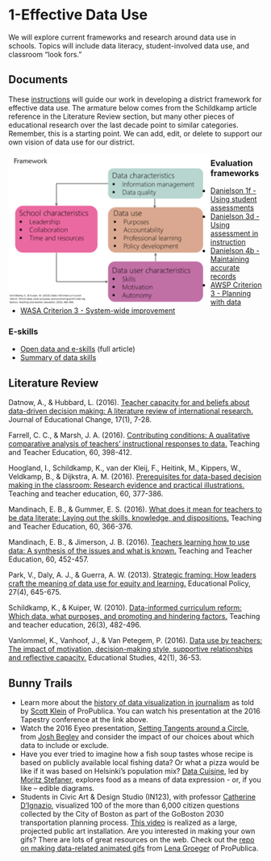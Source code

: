 # 1-Effective Data Use 

We will explore current frameworks and research around data use in schools. Topics will include data literacy, student-involved data use, and classroom “look fors.” 

## Documents ##
These [instructions](https://github.com/tlricherson/dataacademy/blob/master/documents/Instructions%20for%20Framework.pdf) will guide our work in developing a district framework for effective data use. The armature below comes from the Schildkamp article reference in the Literature Review section, but many other pieces of educational research over the last decade point to similar categories. Remember, this is a starting point. We can add, edit, or delete to support our own vision of data use for our district.

<a href="url"><img src="https://github.com/tlricherson/dataacademy/blob/master/graphics/Framework%20for%20GH.png" align="left" height="300"  ></a>

### Evaluation frameworks ###
* [Danielson 1f - Using student assessments](https://github.com/tlricherson/dataacademy/blob/master/documents/1f%20Using%20Student%20Assessments.pdf)
* [Danielson 3d - Using assessment in instruction](https://github.com/tlricherson/dataacademy/blob/master/documents/3d%20Using%20Assessment%20in%20Instruction.pdf)
* [Danielson 4b - Maintaining accurate records](https://github.com/tlricherson/dataacademy/blob/master/documents/4b%20Maintaining%20Accurate%20Records.pdf)
* [AWSP Criterion 3 - Planning with data](https://github.com/tlricherson/dataacademy/blob/master/documents/AWSP%20Criterion%203%20Planning%20with%20Data.pdf)
* [WASA Criterion 3 - System-wide improvement](https://github.com/tlricherson/dataacademy/blob/master/documents/WASA%20Criterion%203%20System-wide%20Improvement.pdf)
### E-skills ###
* [Open data and e-skills](https://euagenda.eu/upload/publications/untitled-63236-ea.pdf) (full article)
* [Summary of data skills](https://github.com/tlricherson/dataacademy/blob/master/documents/Summary%20of%20Skills%20from%20Open%20Data.pdf)



## Literature Review ##
Datnow, A., & Hubbard, L. (2016). [Teacher capacity for and beliefs about data-driven decision making: A literature review of international research.](https://link.springer.com/article/10.1007/s10833-015-9264-2) Journal of Educational Change, 17(1), 7-28.

Farrell, C. C., & Marsh, J. A. (2016). [Contributing conditions: A qualitative comparative analysis of teachers’ instructional responses to data.](http://www.sciencedirect.com/science/article/pii/S0742051X1630138X) Teaching and Teacher Education, 60, 398-412.

Hoogland, I., Schildkamp, K., van der Kleij, F., Heitink, M., Kippers, W., Veldkamp, B., & Dijkstra, A. M. (2016). [Prerequisites for data-based decision making in the classroom: Research evidence and practical illustrations.](http://www.sciencedirect.com/science/article/pii/S0742051X16301408) Teaching and teacher education, 60, 377-386.

Mandinach, E. B., & Gummer, E. S. (2016). [What does it mean for teachers to be data literate: Laying out the skills, knowledge, and dispositions.](http://www.sciencedirect.com/science/article/pii/S0742051X16301391) Teaching and Teacher Education, 60, 366-376.

Mandinach, E. B., & Jimerson, J. B. (2016). [Teachers learning how to use data: A synthesis of the issues and what is known.](http://www.sciencedirect.com/science/article/pii/S0742051X16301378) Teaching and Teacher Education, 60, 452-457.

Park, V., Daly, A. J., & Guerra, A. W. (2013). [Strategic framing: How leaders craft the meaning of data use for equity and learning.](http://journals.sagepub.com/doi/abs/10.1177/0895904811429295) Educational Policy, 27(4), 645-675.

Schildkamp, K., & Kuiper, W. (2010). [Data-informed curriculum reform: Which data, what purposes, and promoting and hindering factors.](http://www.sciencedirect.com/science/article/pii/S0742051X09001322) Teaching and teacher education, 26(3), 482-496.

Vanlommel, K., Vanhoof, J., & Van Petegem, P. (2016). [Data use by teachers: The impact of motivation, decision-making style, supportive relationships and reflective capacity.](http://www.tandfonline.com/doi/abs/10.1080/03055698.2016.1148582) Educational Studies, 42(1), 36-53.

## Bunny Trails ##
* Learn more about the [history of data visualization in journalism](https://eagereyes.org/link/scott-klein-on-the-history-of-data-journalism) as told by [Scott Klein](https://twitter.com/kleinmatic) of ProPublica. You can watch his presentation at the 2016 Tapestry conference at the link above.
* Watch the 2016 Eyeo presentation, [Setting Tangents around a Circle](https://vimeo.com/channels/eyeo2016/176869833), from [Josh Begley](https://twitter.com/joshbegley) and consider the impact of our choices about which data to include or exclude.
* Have you ever tried to imagine how a fish soup tastes whose recipe is based on publicly available local fishing data? Or what a pizza would be like if it was based on Helsinki’s population mix? [Data Cuisine](http://data-cuisine.net/), led by [Moritz Stefaner](https://twitter.com/moritz_stefaner), explores food as a means of data expression - or, if you like – edible diagrams.
* Students in Civic Art & Design Studio (IN123), with professor [Catherine DʼIgnazio](http://www.kanarinka.com/), visualized 100 of the more than 6,000 citizen questions collected by the City of Boston as part of the GoBoston 2030 transportation planning process. [This video](https://www.youtube.com/watch?v=G3Q70ppWVSk) is realized as a large, projected public art installation. Are you interested in making your own gifs? There are lots of great resources on the web. Check out the [repo on making data-related animated gifs](https://github.com/lenagroeger/gifs) from [Lena Groeger](https://twitter.com/lenagroeger) of ProPublica.
